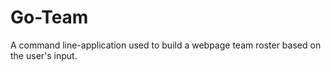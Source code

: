 # Go-Team
A command line-application used to build a webpage team roster based on the user's input.
